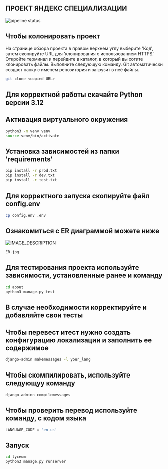 ## ПРОЕКТ ЯНДЕКС СПЕЦИАЛИЗАЦИИ
![pipeline status](https://gitlab.crja72.ru/django/2024/autumn/course/students/172544-makarshelyag-course-1187/badges/main/pipeline.svg)

## Чтобы колонировать проект
На странице обзора проекта в правом верхнем углу выберите 'Код', затем скопируйте URL для 'клонирования с использованием HTTPS.'
Откройте терминал и перейдите в каталог, в который вы хотите клонировать файлы.
Выполните следующую команду. Git автоматически создаст папку с именем репозитория и загрузит в неё файлы.
```bash
git clone <copied URL>
``` 

## Для корректной работы скачайте Python версии 3.12
## Активация виртуального окружения
```bash
python3 -m venv venv
source venv/bin/activate
```

## Установка зависимостей из папки 'requirements'
```bash
pip install -r prod.txt
pip install -r dev.txt
pip install -r test.txt
```

## Для корректного запуска скопируйте файл config.env
```bash
cp config.env .env
```

## Ознакомиться с ER диаграммой можете ниже
![IMAGE_DESCRIPTION](https://gitlab.crja72.ru/django/2024/autumn/course/students/172544-makarshelyag-course-1187/blob/main/ER.jpg)
```
ER.jpg
```
## Для тестирования проекта используйте зависимости, установленные ранее и команду
```bash
cd about
python3 manage.py test
```
## В случае необходимости корректируйте и добавляйте свои тесты

## Чтобы перевест итест нужно создать конфигурацию локализации и заполнить ее содержимое
```bash
django-admin makemessages -l your_lang
```
## Чтобы скомпилировать, используйте следующуу команду
```bash
django-adminn compilemessages
```
## Чтобы проверить перевод используйте команду, с кодом языка
```python
LANGUAGE_CODE = 'en-us'
```
## Запуск
```bash
cd lyceum
python3 manage.py runserver
```
